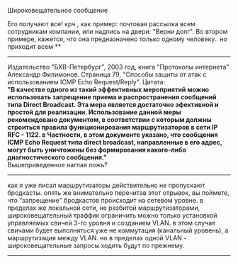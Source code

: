 Широковещательное сообщение

Его получают все! 
крч , как пример: почтовая рассылка всем сотрудникам компании, или надпись на двери: "Верни долг". Во втором примере, кажется, что она предназначено только одному человеку.. но приходит всем
**

-------------------------------------

Издательство "БХВ-Петербург", 2003 год, книга "Протоколы интернета" Александр Филимонов. Страница 79, "Способы защиты от атак с использованием ICMP Echo Request/Reply". Цитата:  
**"В качестве одного из такий эффективных мероприятий можно использовать запрещение приема и распространения сообщений типа Direct Broadcast. Эта мера является достаточно эфективной и простой для реализации. Использование данной меры рекомендовано документом, в соответствии с которым должны строиться правила функционирования маршрутизаторов в сети IP RFC - 1122. в Частности, в этом документе указано, что сообщения ICMP Echo Request типа direct broadcast, направленные в его адрес, могут быть уничтожены без формирования какого-либо диагностического сообщения."**  
Вышеприведенное наглая ложь?

-------------------------------------
как я уже писал маршрутизаторы действительно не пропускают бродкасты. опять же внимательно перечитав этот отрывок, вы поймете, что "запрещение" бродкастов происходит на сетевом уровне. в пределах же локальной сети, не разбитой маршрутизаторами, широковещательный траффик ограничить можно только установкой управляемых свичей 3-го уровня и созданием VLAN. в этом случае свичами будет выполняться уже не коммутация (канальный уровень), а маршрутизация между VLAN. но в пределах одной VLAN - широковещательные запросы ходить будут по прежнему.

---------------------------

